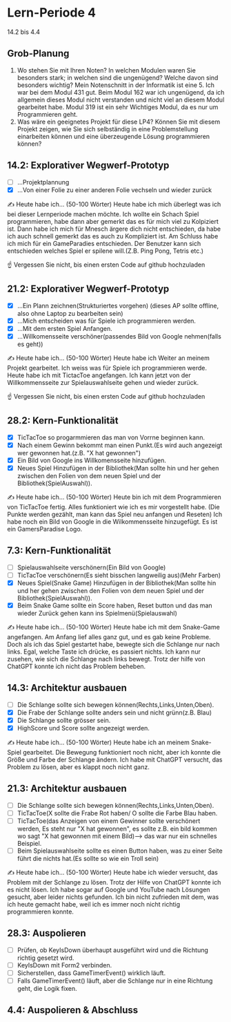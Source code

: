 # Lern-Periode 4

14.2 bis 4.4

## Grob-Planung

1. Wo stehen Sie mit Ihren Noten? In welchen Modulen waren Sie besonders stark; in welchen sind die ungenügend? Welche davon sind besonders wichtig?
   Mein Notenschnitt in der Informatik ist eine 5. Ich war bei dem Modul 431 gut. Beim Modul 162 war ich ungenügend, da ich allgemein dieses Modul nicht verstanden und nicht viel an diesem Modul gearbeitet habe. Modul 319 ist ein sehr Wichtiges 
   Modul, da es nur um Programmieren geht.
3. Was wäre ein geeignetes Projekt für diese LP4? Können Sie mit diesem Projekt zeigen, wie Sie sich selbständig in eine Problemstellung einarbeiten können und eine überzeugende Lösung programmieren können?

## 14.2: Explorativer Wegwerf-Prototyp

- [ ] ...Projektplannung
- [X] ...Von einer Folie zu einer anderen Folie vechseln und wieder zurück

✍️ Heute habe ich... (50-100 Wörter)
Heute habe ich mich überlegt was ich bei dieser Lernperiode machen möchte. Ich wollte ein Schach Spiel programmieren, habe dann aber gemerkt das es für mich viel zu Kolpiziert ist. Dann habe ich mich für Mnesch ärgere dich nicht entschieden, da habe ich auch schnell gemerkt das es auch zu Kompliziert ist. Am Schluss habe ich mich für ein GameParadies entschieden. Der Benutzer kann sich entschieden welches Spiel er spilene will.(Z.B. Ping Pong, Tetris etc.)

☝️ Vergessen Sie nicht, bis einen ersten Code auf github hochzuladen

## 21.2: Explorativer Wegwerf-Prototyp

- [X] ...Ein Plann zeichnen(Strukturiertes vorgehen) (dieses AP sollte offline, also ohne Laptop zu bearbeiten sein)
- [X] ...Mich entscheiden was für Spiele ich programmieren werden.
- [X] ...Mit dem ersten Spiel Anfangen.
- [X] ...Willkomensseite verschöner(passendes Bild von Google nehmen(falls es geht))

✍️ Heute habe ich... (50-100 Wörter)
Heute habe ich Weiter an meinem Projekt gearbeitet. Ich weiss was für Spiele ich programmieren werde. Heute habe ich mit TictacToe angefangen. Ich kann jetzt von der Willkommensseite zur Spielauswahlseite gehen und wieder zurück.

☝️ Vergessen Sie nicht, bis einen ersten Code auf github hochzuladen

## 28.2: Kern-Funktionalität
- [x] TicTacToe so progarmmieren das man von Vorrne beginnen kann.
- [x] Nach einem Gewinn bekommt man einen Punkt.(Es wird auch angezeigt wer gewonnen hat.(z.B. "X hat gewonnen")
- [x] Ein Bild von Google ins Willkomensseite hinzufügen.
- [X] Neues Spiel Hinzufügen in der Bibliothek(Man sollte hin und her gehen zwischen den Folien von dem neuen Spiel und der Bibliothek(SpielAuswahl)).

✍️ Heute habe ich... (50-100 Wörter)
Heute bin ich mit dem Programmieren von TicTacToe fertig. Alles funktioniert wie ich es mir vorgestellt habe. (Die Punkte werden gezählt, man kann das Spiel neu anfangen und Reseten) Ich habe noch ein Bild von Google in die Wilkommensseite hinzugefügt. Es ist ein GamersParadise Logo.
## 7.3: Kern-Funktionalität
- [ ] Spielauswahlseite verschönern(Ein Bild von Google)
- [ ] TicTacToe verschönern(Es sieht bisschen langweilig aus)(Mehr Farben)
- [x]  Neues Spiel(Snake Game) Hinzufügen in der Bibliothek(Man sollte hin und her gehen zwischen den Folien von dem neuen Spiel und der Bibliothek(SpielAuswahl)).
- [x]  Beim Snake Game sollte ein Score haben, Reset button und das man wieder Zurück gehen kann ins Spielmenü(Spielauswahl)
      
✍️ Heute habe ich... (50-100 Wörter)
Heute habe ich mit dem Snake-Game angefangen. Am Anfang lief alles ganz gut, und es gab keine Probleme. Doch als ich das Spiel gestartet habe, bewegte sich die Schlange nur nach links. Egal, welche Taste ich drücke, es passiert nichts. Ich kann nur zusehen, wie sich die Schlange nach links bewegt. Trotz der hilfe von ChatGPT konnte ich nicht das Problem beheben.
## 14.3: Architektur ausbauen
- [ ] Die Schlange sollte sich bewegen können(Rechts,Links,Unten,Oben).
- [x] Die Frabe der Schlange sollte anders sein und nicht grünn(z.B. Blau)
- [x] Die Schlange sollte grösser sein.
- [x] HighScore und Score sollte angezeigt werden.

✍️ Heute habe ich... (50-100 Wörter)
Heute habe ich an meinem Snake-Spiel gearbeitet. Die Bewegung funktioniert noch nicht, aber ich konnte die Größe und Farbe der Schlange ändern. Ich habe mit ChatGPT versucht, das Problem zu lösen, aber es klappt noch nicht ganz.


## 21.3: Architektur ausbauen
- [ ] Die Schlange sollte sich bewegen können(Rechts,Links,Unten,Oben).
- [ ] TicTacToe(X sollte die Frabe Rot haben/ O sollte die Farbe Blau haben.
- [ ] TicTacToe(das Anzeigen von einem Gewinner sollte verschönert werden, Es steht nur "X hat gewonnen", es sollte z.B. ein bild kommen wo sagt "X hat gewonnen mit einem Bild)--> das war nur ein schnelles Beispiel.
- [ ] Beim Spielauswahlseite sollte es einen Button haben, was zu einer Seite führt die nichts hat.(Es sollte so wie ein Troll sein)

✍️ Heute habe ich... (50-100 Wörter)
Heute habe ich wieder versucht, das Problem mit der Schlange zu lösen. Trotz der Hilfe von ChatGPT konnte ich es nicht lösen. Ich habe sogar auf Google und YouTube nach Lösungen gesucht, aber leider nichts gefunden. Ich bin nicht zufrieden mit dem, was ich heute gemacht habe, weil ich es immer noch nicht richtig programmieren konnte.


## 28.3: Auspolieren
- [ ] Prüfen, ob KeyIsDown überhaupt ausgeführt wird und die Richtung richtig gesetzt wird.
- [ ] KeyIsDown mit Form2 verbinden.
- [ ] Sicherstellen, dass GameTimerEvent() wirklich läuft.
- [ ] Falls GameTimerEvent() läuft, aber die Schlange nur in eine Richtung geht, die Logik fixen.

## 4.4: Auspolieren & Abschluss

